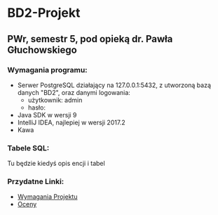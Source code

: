# BD2-Projekt

## PWr, semestr 5, pod opieką dr. Pawła Głuchowskiego

### Wymagania programu:
* Serwer PostgreSQL działający na 127.0.0.1:5432, z utworzoną bazą danych "BD2", oraz danymi logowania:
    * użytkownik: admin
    * hasło:
* Java SDK w wersji 9
* IntelliJ IDEA, najlepiej w wersji 2017.2
* Kawa

### Tabele SQL:
Tu będzie kiedyś opis encji i tabel

### Przydatne Linki: 
* [Wymagania Projektu](http://pawel.gluchowski.staff.iiar.pwr.edu.pl/?page_id=1465)
* [Oceny](http://staff.iiar.pwr.wroc.pl/pawel.gluchowski/wp-content/uploads/oceny/BD.pdf)